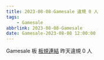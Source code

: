 ```yaml
---
title: 2023-08-08-Gamesale 違規 0 人
tags:
    - Gamesale
abbrlink: 2023-08-08-Gamesale
date: Gamesale-2023-08-08 12:00:00
---
```

Gamesale 板 [板規連結](https://www.ptt.cc/bbs/Gossiping/M.1637425085.A.07D.html)
昨天違規 0 人

